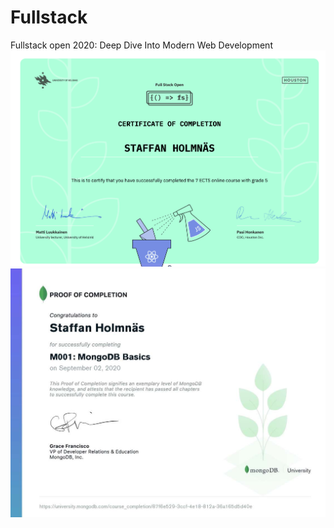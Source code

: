 # Fullstack
Fullstack open 2020: Deep Dive Into Modern Web Development
![Fullstack certificate](/assets/Fullstack_certificate.png)
![MongoDB proof of completion](/assets/M001_proof_of_completion.jpg)
